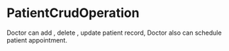# PatientCrudOperation
Doctor can add , delete , update patient record, Doctor also can schedule patient appointment.
